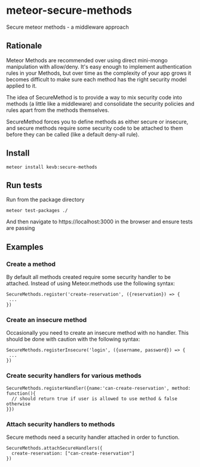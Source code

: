 # meteor-secure-methods
Secure meteor methods - a middleware approach

## Rationale

Meteor Methods are recommended over using direct mini-mongo manipulation with allow/deny. It's easy enough to implement authentication rules in your Methods, but over time as the complexity of your app grows it becomes difficult to make sure each method has the right security model applied to it.

The idea of SecureMethod is to provide a way to mix security code into methods (a little like a middleware) and consolidate the security policies and rules apart from the methods themselves.

SecureMethod forces you to define methods as either secure or insecure, and secure methods require some security code to be attached to them before they can be called (like a default deny-all rule).

## Install

```
meteor install kevb:secure-methods
```

## Run tests

Run from the package directory
```
meteor test-packages ./
```

And then navigate to https://localhost:3000 in the browser and ensure tests are passing

## Examples

### Create a method

By default all methods created require some security handler to be attached. Instead of using Meteor.methods use the following syntax:

```
SecureMethods.register('create-reservation', ({reservation}) => {
 ...
})
```

### Create an insecure method

Occasionally you need to create an insecure method with no handler. This should be done with caution with the following syntax:

```
SecureMethods.registerInsecure('login', ({username, password}) => {
 ...
})
```

### Create security handlers for various methods

```
SecureMethods.registerHandler({name:'can-create-reservation', method: function(){
  // should return true if user is allowed to use method & false otherwise
}})
```

### Attach security handlers to methods

Secure methods need a security handler attached in order to function.

```
SecureMethods.attachSecureHandlers({
  create-reservation: ["can-create-reservation"]
})
```